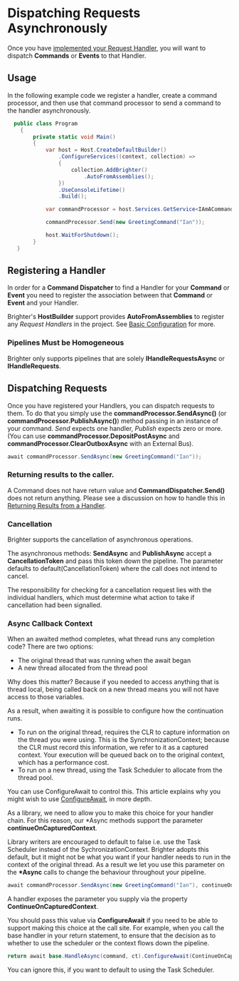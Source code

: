 # Dispatching Requests Asynchronously

Once you have [implemented your Request Handler](ImplementingAHandler.html), you will want to dispatch **Commands** or **Events** to that Handler.

## Usage

In the following example code we register a handler, create a command processor, and then use that command processor to send a command to the handler asynchronously.


``` csharp
  public class Program
    {
        private static void Main()
        {
            var host = Host.CreateDefaultBuilder()
                .ConfigureServices((context, collection) =>
                {
                    collection.AddBrighter()
                        .AutoFromAssemblies();
                })
                .UseConsoleLifetime()
                .Build();

            var commandProcessor = host.Services.GetService<IAmACommandProcessor>();

            commandProcessor.Send(new GreetingCommand("Ian"));

            host.WaitForShutdown();
        }
   }
```

## Registering a Handler

In order for a **Command Dispatcher** to find a Handler for your **Command** or **Event** you need to register the association between that **Command** or **Event** and your Handler.

Brighter's **HostBuilder** support provides **AutoFromAssemblies** to register any *Request Handlers* in the project. See [Basic Configuration](/contents/BrighterBasicConfiguration.md) for more.

### Pipelines Must be Homogeneous

Brighter only supports pipelines that are solely **IHandleRequestsAsync** or **IHandleRequests**.

## Dispatching Requests

Once you have registered your Handlers, you can dispatch requests to them. To do that you simply use the **commandProcessor.SendAsync()** (or **commandProcessor.PublishAsync()**) method passing in an instance of your command. *Send* expects one handler, *Publish* expects zero or more. (You can use **commandProcessor.DepositPostAsync** and **commandProcessor.ClearOutboxAsync** with an External Bus).

``` csharp
await commandProcessor.SendAsync(new GreetingCommand("Ian"));
```

### Returning results to the caller.

A Command does not have return value and **CommandDispatcher.Send()** does not return anything. Please see a discussion on how to handle this in [Returning Results from a Handler](/contents/ReturningResultsFromAHandler.md).

### Cancellation

Brighter supports the cancellation of asynchronous operations.

The asynchronous methods: **SendAsync** and **PublishAsync** accept a **CancellationToken** and pass this token down the pipeline. The parameter defaults to default(CancellationToken) where the call does not intend to cancel.

The responsibility for checking for a cancellation request lies with the individual handlers, which must determine what action to take if cancellation had been signalled.

### Async Callback Context

When an awaited method completes, what thread runs any completion code? There are two options:

- The original thread that was running when the await began
- A new thread allocated from the thread pool

Why does this matter? Because if you needed to access anything that is thread local, being called back on a new thread means you will not have access to those variables.

As a result, when awaiting it is possible to configure how the continuation runs. 

- To run on the original thread, requires the CLR to capture information on the thread you were using. This is the SynchronizationContext; because the CLR must record this information, we refer to it as a captured context. Your execution will be queued back on to the original context, which has a performance cost.
- To run on a new thread, using the Task Scheduler to allocate from the thread pool.

You can use ConfigureAwait to control this. This article explains why you might wish to use [ConfigureAwait](https://devblogs.microsoft.com/dotnet/configureawait-faq/), in more depth.

As a library, we need to allow you to make this choice for your handler chain. For this reason, our *Async methods support the parameter **continueOnCapturedContext**. 

Library writers are encouraged to default to false i.e. use the Task Scheduler instead of the SychronizationContext. Brighter adopts this default, but it might not be what you want if your handler needs to run in the context of the original thread. As a result we let you use this parameter on the **\*Async** calls to change the behaviour throughout your pipeline.

``` csharp
await commandProcessor.SendAsync(new GreetingCommand("Ian"), continueOnCapturedContext: true);
```

A handler exposes the parameter you supply via  the property **ContinueOnCapturedContext**. 

You should pass this value via **ConfigureAwait** if you need to be able to support making this choice at the call site. For example, when you call the base handler in your return statement, to ensure that the decision as to whether to use the scheduler or the context flows down the pipeline.

``` csharp
return await base.HandleAsync(command, ct).ConfigureAwait(ContinueOnCapturedContext);
```

You can ignore this, if you want to default to using the Task Scheduler.


